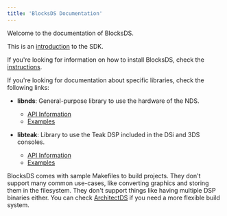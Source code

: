 ```yaml
---
title: 'BlocksDS Documentation'
---
```


Welcome to the documentation of BlocksDS.

This is an [introduction](./introduction/introduction) to the SDK.

If you're looking for information on how to install BlocksDS, check the
[instructions](./setup/options).

If you're looking for documentation about specific libraries, check the
following links:

- **libnds**: General-purpose library to use the hardware of the NDS.

  - [API Information](./libnds/index.html)
  - [Examples](https://github.com/blocksds/sdk/tree/master/examples)

- **libteak**: Library to use the Teak DSP included in the DSi and 3DS consoles.

  - [API Information](./libteak/index.html)
  - [Examples](https://github.com/blocksds/sdk/tree/master/examples/dsp)

BlocksDS comes with sample Makefiles to build projects. They don't support many
common use-cases, like converting graphics and storing them in the filesystem.
They don't support things like having multiple DSP binaries either. You can
check [ArchitectDS](https://github.com/AntonioND/architectds) if you need a more
flexible build system.
